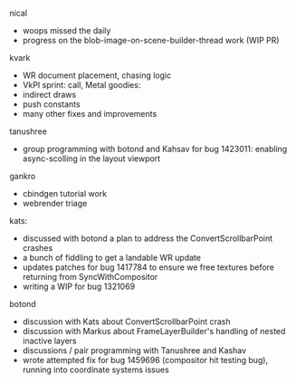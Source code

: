 nical
* woops missed the daily
* progress on the blob-image-on-scene-builder-thread work (WIP PR) 



kvark
* WR document placement, chasing logic
* VkPI sprint: call, Metal goodies:
* indirect draws
* push constants
* many other fixes and improvements



tanushree
* group programming with botond and Kahsav for bug 1423011: enabling async-scolling in the layout viewport



gankro
* cbindgen tutorial work
* webrender triage



kats:
* discussed with botond a plan to address the ConvertScrollbarPoint crashes
* a bunch of fiddling to get a landable WR update
* updates patches for bug 1417784 to ensure we free textures before returning from SyncWithCompositor
* writing a WIP for bug 1321069



botond
* discussion with Kats about ConvertScrollbarPoint crash 
* discussion with Markus about FrameLayerBuilder's handling of nested inactive layers 
* discussions / pair programming with Tanushree and Kashav 
* wrote attempted fix for bug 1459696 (compositor hit testing bug), running into coordinate systems issues





